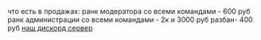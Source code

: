 что есть в продажах: ранк модератора со всеми командами - 600 руб ранк администрации со всеми командами - 2к и 3000 руб разбан- 400 руб [наш дискорд сервер](https://discord.gg/8CwwaQPUFB)
